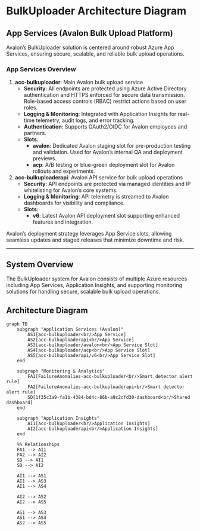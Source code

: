 # BulkUploader Architecture Diagram

## App Services (Avalon Bulk Upload Platform)

Avalon’s BulkUploader solution is centered around robust Azure App Services, ensuring secure, scalable, and reliable bulk upload operations.

### App Services Overview

1. **acc-bulkuploader**: Main Avalon bulk upload service  
   - **Security**: All endpoints are protected using Azure Active Directory authentication and HTTPS enforced for secure data transmission. Role-based access controls (RBAC) restrict actions based on user roles.
   - **Logging & Monitoring**: Integrated with Application Insights for real-time telemetry, audit logs, and error tracking.
   - **Authentication**: Supports OAuth2/OIDC for Avalon employees and partners.
   - **Slots**:
     - **avalon**: Dedicated Avalon staging slot for pre-production testing and validation. Used for Avalon’s internal QA and deployment previews.
     - **acp**: A/B testing or blue-green deployment slot for Avalon rollouts and experiments.
2. **acc-bulkuploaderapi**: Avalon API service for bulk upload operations  
   - **Security**: API endpoints are protected via managed identities and IP whitelisting for Avalon’s core systems.
   - **Logging & Monitoring**: API telemetry is streamed to Avalon dashboards for visibility and compliance.
   - **Slots**:
     - **v6**: Latest Avalon API deployment slot supporting enhanced features and integration.

Avalon’s deployment strategy leverages App Service slots, allowing seamless updates and staged releases that minimize downtime and risk.

---

## System Overview

The BulkUploader system for Avalon consists of multiple Azure resources including App Services, Application Insights, and supporting monitoring solutions for handling secure, scalable bulk upload operations.

## Architecture Diagram

```mermaid
graph TB
    subgraph "Application Services (Avalon)"
        AS1[acc-bulkuploader<br/>App Service]
        AS2[acc-bulkuploaderapi<br/>App Service]
        AS3[acc-bulkuploader/avalon<br/>App Service Slot]
        AS4[acc-bulkuploader/acp<br/>App Service Slot]
        AS5[acc-bulkuploaderapi/v6<br/>App Service Slot]
    end

    subgraph "Monitoring & Analytics"
        FA1[FailureAnomalies-acc-bulkuploader<br/>Smart detector alert rule]
        FA2[FailureAnomalies-acc-bulkuploaderapi<br/>Smart detector alert rule]
        SD[1f35c3a9-fa1b-4384-bd4c-86b-a9c2cfd30-dashboard<br/>Shared dashboard]
    end

    subgraph "Application Insights"
        AI1[acc-bulkuploader<br/>Application Insights]
        AI2[acc-bulkuploaderapi<br/>Application Insights]
    end

    %% Relationships
    FA1 --> AI1
    FA2 --> AI2
    SD --> AI1
    SD --> AI2

    AI1 --> AS1
    AI1 --> AS3
    AI1 --> AS4

    AI2 --> AS2
    AI2 --> AS5

    AS1 --> AS3
    AS1 --> AS4
    AS2 --> AS5